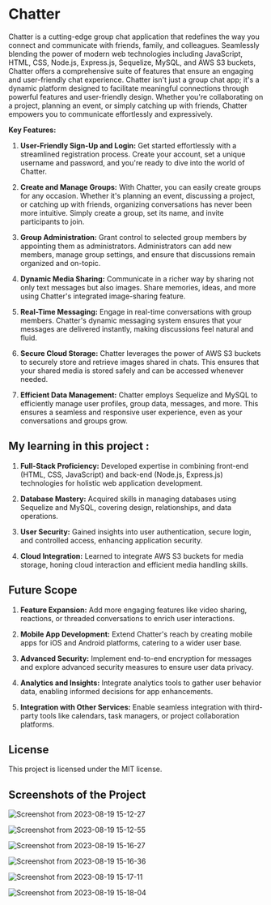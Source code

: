 # Chatter

Chatter is a cutting-edge group chat application that redefines the way you connect and communicate with friends, family, and colleagues. Seamlessly blending the power of modern web technologies including JavaScript, HTML, CSS, Node.js, Express.js, Sequelize, MySQL, and AWS S3 buckets, Chatter offers a comprehensive suite of features that ensure an engaging and user-friendly chat experience. Chatter isn't just a group chat app; it's a dynamic platform designed to facilitate meaningful connections through powerful features and user-friendly design. Whether you're collaborating on a project, planning an event, or simply catching up with friends, Chatter empowers you to communicate effortlessly and expressively.

**Key Features:**

1. **User-Friendly Sign-Up and Login:** Get started effortlessly with a streamlined registration process. Create your account, set a unique username and password, and you're ready to dive into the world of Chatter.

2. **Create and Manage Groups:** With Chatter, you can easily create groups for any occasion. Whether it's planning an event, discussing a project, or catching up with friends, organizing conversations has never been more intuitive. Simply create a group, set its name, and invite participants to join.

3. **Group Administration:** Grant control to selected group members by appointing them as administrators. Administrators can add new members, manage group settings, and ensure that discussions remain organized and on-topic.

4. **Dynamic Media Sharing:** Communicate in a richer way by sharing not only text messages but also images. Share memories, ideas, and more using Chatter's integrated image-sharing feature.

5. **Real-Time Messaging:** Engage in real-time conversations with group members. Chatter's dynamic messaging system ensures that your messages are delivered instantly, making discussions feel natural and fluid.

6. **Secure Cloud Storage:** Chatter leverages the power of AWS S3 buckets to securely store and retrieve images shared in chats. This ensures that your shared media is stored safely and can be accessed whenever needed.

7. **Efficient Data Management:** Chatter employs Sequelize and MySQL to efficiently manage user profiles, group data, messages, and more. This ensures a seamless and responsive user experience, even as your conversations and groups grow.

## My learning in this project :

1. **Full-Stack Proficiency:** Developed expertise in combining front-end (HTML, CSS, JavaScript) and back-end (Node.js, Express.js) technologies for holistic web application development.

2. **Database Mastery:** Acquired skills in managing databases using Sequelize and MySQL, covering design, relationships, and data operations.

3. **User Security:** Gained insights into user authentication, secure login, and controlled access, enhancing application security.

4. **Cloud Integration:** Learned to integrate AWS S3 buckets for media storage, honing cloud interaction and efficient media handling skills.

## Future Scope

1. **Feature Expansion:** Add more engaging features like video sharing, reactions, or threaded conversations to enrich user interactions.

2. **Mobile App Development:** Extend Chatter's reach by creating mobile apps for iOS and Android platforms, catering to a wider user base.

3. **Advanced Security:** Implement end-to-end encryption for messages and explore advanced security measures to ensure user data privacy.

4. **Analytics and Insights:** Integrate analytics tools to gather user behavior data, enabling informed decisions for app enhancements.

5. **Integration with Other Services:** Enable seamless integration with third-party tools like calendars, task managers, or project collaboration platforms.

## License
This project is licensed under the MIT license.

## Screenshots of the Project

![Screenshot from 2023-08-19 15-12-27](https://github.com/chandrasahi10/Chatter/assets/66238180/bb64ca5e-e700-44b6-9255-205b95a6dbc6)

![Screenshot from 2023-08-19 15-12-55](https://github.com/chandrasahi10/Chatter/assets/66238180/475e707a-c843-4e60-b9a9-99df4c0dd7d8)

![Screenshot from 2023-08-19 15-16-27](https://github.com/chandrasahi10/Chatter/assets/66238180/553f5b72-01bd-4db2-8317-4fc03ba80ed5)

![Screenshot from 2023-08-19 15-16-36](https://github.com/chandrasahi10/Chatter/assets/66238180/fd2f1f89-5591-4299-bd0f-4d8722c29512)

![Screenshot from 2023-08-19 15-17-11](https://github.com/chandrasahi10/Chatter/assets/66238180/4cef48e4-a560-4e05-98e9-162a6fe6401f)

![Screenshot from 2023-08-19 15-18-04](https://github.com/chandrasahi10/Chatter/assets/66238180/4dc198e3-9a96-408b-bf6d-5f1f8a5b0c8d)





















